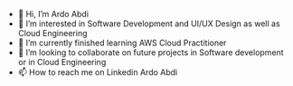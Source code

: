 - 👋 Hi, I’m Ardo Abdi
- 👀 I’m interested in Software Development and UI/UX Design as well as Cloud Engineering 
- 🌱 I’m currently finished learning AWS Cloud Practitioner 
- 💞️ I’m looking to collaborate on future projects in Software development or in Cloud Engineering
- 📫 How to reach me on Linkedin Ardo Abdi
<!---
Ardo Abdi/Ardo Abdi is a ✨ special ✨ repository because its `README.md` (this file) appears on your GitHub profile.
You can click the Preview link to take a look at your changes.
--->
